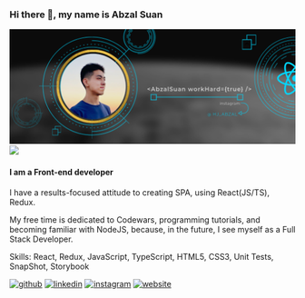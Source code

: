 ### Hi there 👋, my name is Abzal Suan

<img src="./AbzalSuanBanner.png" />
<img src="https://www.codewars.com/users/AbzalSuan/badges/large" />

#### I am a Front-end developer
 I have  a results-focused attitude to creating SPA, using React(JS/TS), Redux.

 My free time is dedicated to Codewars, programming tutorials, and becoming familiar with NodeJS, because, in the future, I see myself as a Full Stack Developer.




Skills: React, Redux, JavaScript, TypeScript, HTML5, CSS3, Unit Tests, SnapShot, Storybook



[<img src='https://cdn.jsdelivr.net/npm/simple-icons@3.0.1/icons/github.svg' alt='github' height='40'>](https://github.com/https://github.com/hj-abzal)  [<img src='https://cdn.jsdelivr.net/npm/simple-icons@3.0.1/icons/linkedin.svg' alt='linkedin' height='40'>](https://www.linkedin.com/in/https://www.linkedin.com/in/abzal-suan//)  [<img src='https://cdn.jsdelivr.net/npm/simple-icons@3.0.1/icons/instagram.svg' alt='instagram' height='40'>](https://www.instagram.com/https://www.instagram.com/hj_abzal//)  [<img src='https://cdn.jsdelivr.net/npm/simple-icons@3.0.1/icons/icloud.svg' alt='website' height='40'>](https://hyojeong-abzal.github.io/my-portfolio/)  


